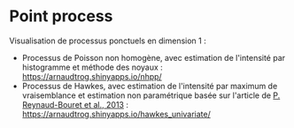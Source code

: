 # Point process

Visualisation de processus ponctuels en dimension 1 : 

- Processus de Poisson non homogène, avec estimation de l'intensité par histogramme et méthode des noyaux : https://arnaudtrog.shinyapps.io/nhpp/
- Processus de Hawkes, avec estimation de l'intensité par maximum de vraisemblance et estimation non paramétrique basée sur l'article de [P. Reynaud-Bouret et al., 2013](https://hal.archives-ouvertes.fr/hal-00789127) : https://arnaudtrog.shinyapps.io/hawkes_univariate/
